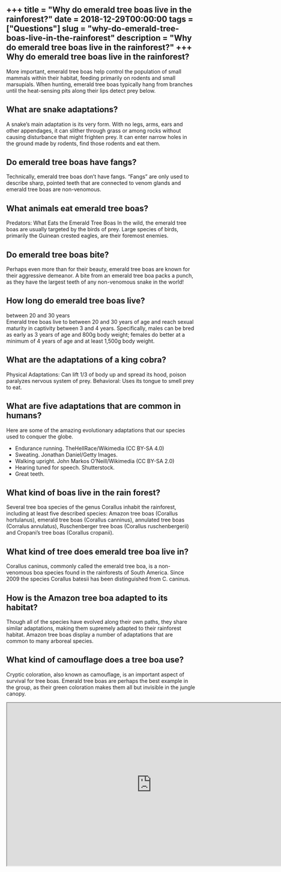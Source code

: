 +++
title = "Why do emerald tree boas live in the rainforest?"
date = 2018-12-29T00:00:00
tags = ["Questions"]
slug = "why-do-emerald-tree-boas-live-in-the-rainforest"
description = "Why do emerald tree boas live in the rainforest?"
+++
Why do emerald tree boas live in the rainforest?
------------------------------------------------

More important, emerald tree boas help control the population of small mammals within their habitat, feeding primarily on rodents and small marsupials. When hunting, emerald tree boas typically hang from branches until the heat-sensing pits along their lips detect prey below.

What are snake adaptations?
---------------------------

A snake’s main adaptation is its very form. With no legs, arms, ears and other appendages, it can slither through grass or among rocks without causing disturbance that might frighten prey. It can enter narrow holes in the ground made by rodents, find those rodents and eat them.

Do emerald tree boas have fangs?
--------------------------------

Technically, emerald tree boas don’t have fangs. “Fangs” are only used to describe sharp, pointed teeth that are connected to venom glands and emerald tree boas are non-venomous.

What animals eat emerald tree boas?
-----------------------------------

Predators: What Eats the Emerald Tree Boas In the wild, the emerald tree boas are usually targeted by the birds of prey. Large species of birds, primarily the Guinean crested eagles, are their foremost enemies.

Do emerald tree boas bite?
--------------------------

Perhaps even more than for their beauty, emerald tree boas are known for their aggressive demeanor. A bite from an emerald tree boa packs a punch, as they have the largest teeth of any non-venomous snake in the world!

How long do emerald tree boas live?
-----------------------------------

between 20 and 30 years  
Emerald tree boas live to between 20 and 30 years of age and reach sexual maturity in captivity between 3 and 4 years. Specifically, males can be bred as early as 3 years of age and 800g body weight; females do better at a minimum of 4 years of age and at least 1,500g body weight.

What are the adaptations of a king cobra?
-----------------------------------------

Physical Adaptations: Can lift 1/3 of body up and spread its hood, poison paralyzes nervous system of prey. Behavioral: Uses its tongue to smell prey to eat.

What are five adaptations that are common in humans?
----------------------------------------------------

Here are some of the amazing evolutionary adaptations that our species used to conquer the globe.

- Endurance running. TheHellRace/Wikimedia (CC BY-SA 4.0)
- Sweating. Jonathan Daniel/Getty Images.
- Walking upright. John Markos O’Neill/Wikimedia (CC BY-SA 2.0)
- Hearing tuned for speech. Shutterstock.
- Great teeth.

What kind of boas live in the rain forest?
------------------------------------------

Several tree boa species of the genus Corallus inhabit the rainforest, including at least five described species: Amazon tree boas (Corallus hortulanus), emerald tree boas (Corallus canninus), annulated tree boas (Corralus annulatus), Ruschenberger tree boas (Corallus ruschenbergerii) and Cropani’s tree boas (Corallus cropanii).

What kind of tree does emerald tree boa live in?
------------------------------------------------

Corallus caninus, commonly called the emerald tree boa, is a non-venomous boa species found in the rainforests of South America. Since 2009 the species Corallus batesii has been distinguished from C. caninus.

How is the Amazon tree boa adapted to its habitat?
--------------------------------------------------

Though all of the species have evolved along their own paths, they share similar adaptations, making them supremely adapted to their rainforest habitat. Amazon tree boas display a number of adaptations that are common to many arboreal species.

What kind of camouflage does a tree boa use?
--------------------------------------------

Cryptic coloration, also known as camouflage, is an important aspect of survival for tree boas. Emerald tree boas are perhaps the best example in the group, as their green coloration makes them all but invisible in the jungle canopy.

<iframe allow="accelerometer; autoplay; clipboard-write; encrypted-media; gyroscope; picture-in-picture" allowfullscreen="" class="__youtube_prefs__  epyt-is-override  no-lazyload" data-no-lazy="1" data-origheight="433" data-origwidth="770" data-skipgform_ajax_framebjll="" height="433" id="_ytid_40307" loading="lazy" src="https://www.youtube.com/embed/pmeQCR1ZO_w?enablejsapi=1&autoplay=0&cc_load_policy=0&cc_lang_pref=&iv_load_policy=1&loop=0&modestbranding=0&rel=1&fs=1&playsinline=0&autohide=2&theme=dark&color=red&controls=1&" title="YouTube player" width="770"></iframe>